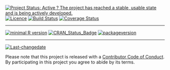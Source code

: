 
[![Project Status: Active ? The project has reached a stable, usable state and is being actively developed.](http://www.repostatus.org/badges/latest/active.svg)](http://www.repostatus.org/#active) [![Licence](https://img.shields.io/github/license/mashape/apistatus.svg)](http://choosealicense.com/licenses/mit/) [![Build Status](https://travis-ci.org/stephlocke/DocumentDB.svg?branch=master)](https://travis-ci.org/stephlocke/DocumentDB) [![Coverage Status](https://img.shields.io/coveralls/stephlocke/DocumentDB.svg)](https://coveralls.io/github/stephlocke/DocumentDB/?branch=master)

------------------------------------------------------------------------

[![minimal R version](https://img.shields.io/badge/R%3E%3D-3.3.0-6666ff.svg)](https://cran.r-project.org/) [![CRAN\_Status\_Badge](http://www.r-pkg.org/badges/version/DocumentDB)](https://cran.r-project.org/package=DocumentDB) [![packageversion](https://img.shields.io/badge/Package%20version-0.0.0.9000-orange.svg?style=flat-square)](commits/master)

------------------------------------------------------------------------

[![Last-changedate](https://img.shields.io/badge/last%20change-2016--08--15-yellowgreen.svg)](/commits/master)

<!-- README.md is generated from README.Rmd. Please edit that file -->
Please note that this project is released with a [Contributor Code of Conduct](CONDUCT.md). By participating in this project you agree to abide by its terms.

